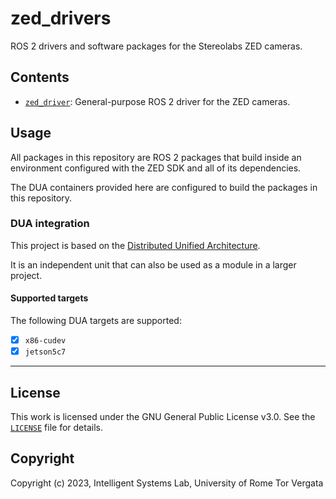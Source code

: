 # zed_drivers

ROS 2 drivers and software packages for the Stereolabs ZED cameras.

## Contents

- [`zed_driver`](src/zed_driver/README.md): General-purpose ROS 2 driver for the ZED cameras.

## Usage

All packages in this repository are ROS 2 packages that build inside an environment configured with the ZED SDK and all of its dependencies.

The DUA containers provided here are configured to build the packages in this repository.

### DUA integration

This project is based on the [Distributed Unified Architecture](dua-template.md).

It is an independent unit that can also be used as a module in a larger project.

#### Supported targets

The following DUA targets are supported:

- [x] `x86-cudev`
- [x] `jetson5c7`

---

## License

This work is licensed under the GNU General Public License v3.0. See the [`LICENSE`](LICENSE) file for details.

## Copyright

Copyright (c) 2023, Intelligent Systems Lab, University of Rome Tor Vergata
